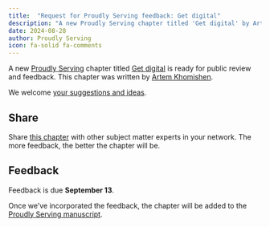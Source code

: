 ```yaml
---
title:  "Request for Proudly Serving feedback: Get digital"
description: "A new Proudly Serving chapter titled 'Get digital' by Artem Khomishen is ready for public review and feedback."
date: 2024-08-28
author: Proudly Serving
icon: fa-solid fa-comments
---
```


A new [Proudly Serving](/) chapter titled [Get digital](/contents/get-digital) is ready for public review and feedback. This chapter was written by [Artem Khomishen](/contributors/artem-khomishen).

We welcome [your suggestions and ideas](/contents/get-digital).

## Share

Share [this chapter](/contents/get-digital) with other subject matter experts in your network. The more feedback, the better the chapter will be.

## Feedback

Feedback is due **September 13**.

Once we’ve incorporated the feedback, the chapter will be added to the [Proudly Serving manuscript](/manuscript/).

